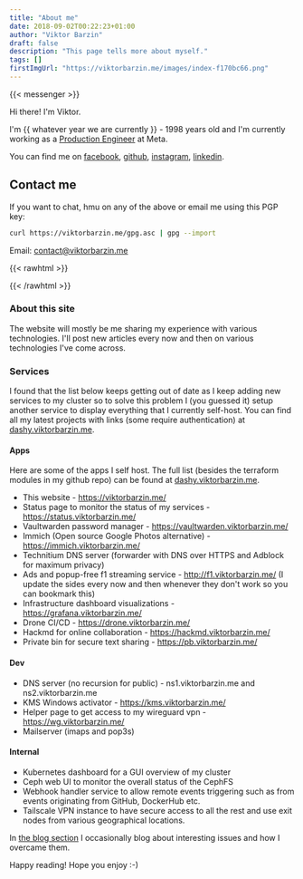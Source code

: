 ```yaml
---
title: "About me"
date: 2018-09-02T00:22:23+01:00
author: "Viktor Barzin"
draft: false
description: "This page tells more about myself."
tags: []
firstImgUrl: "https://viktorbarzin.me/images/index-f170bc66.png"
---
```


{{< messenger >}}

Hi there! I'm Viktor.

I'm {{ whatever year we are currently }} - 1998 years old and I'm currently working as a [Production Engineer](https://engineering.fb.com/category/production-engineering/) at Meta.

You can find me on [facebook](https://www.facebook.com/viktor.barzin), [github](https://github.com/ViktorBarzin), [instagram](https://www.instagram.com/vikkbarzin), [linkedin](https://linkedin.com/in/viktor-barzin).

## Contact me

If you want to chat, hmu on any of the above or email me using this PGP key:

```bash
curl https://viktorbarzin.me/gpg.asc | gpg --import
```

Email: [contact@viktorbarzin.me](mailto:contact@viktorbarzin.me)

{{< rawhtml >}}

<!-- Calendly badge widget begin -->
<!-- If you find this, well done, I'll be interested to chat :) -->
<!-- <div class="calendly-inline-widget" data-url="https://calendly.com/viktorbarzin/30min" style="min-width:320px;height:630px;"></div> -->
<!-- <script async type="text/javascript" src="https://assets.calendly.com/assets/external/widget.js"></script> -->
<!-- Calendly badge widget end -->

{{< /rawhtml >}}

### About this site

The website will mostly be me sharing my experience with various technologies. I'll post new articles every now and then on various technologies I've come across.

### Services

I found that the list below keeps getting out of date as I keep adding new services to my cluster so to solve this problem I (you guessed it) setup another service to display everything that I currently self-host.
You can find all my latest projects with links (some require authentication) at [dashy.viktorbarzin.me](https://dashy.viktorbarzin.me).

#### Apps

Here are some of the apps I self host.
The full list (besides the terraform modules in my github repo) can be found at [dashy.viktorbarzin.me](https://dashy.viktorbarzin.me).

- This website - https://viktorbarzin.me/
- Status page to monitor the status of my services - https://status.viktorbarzin.me/
- Vaultwarden password manager - https://vaultwarden.viktorbarzin.me/
- Immich (Open source Google Photos alternative) - https://immich.viktorbarzin.me/
- Technitium DNS server (forwarder with DNS over HTTPS and Adblock for maximum privacy)
- Ads and popup-free f1 streaming service - http://f1.viktorbarzin.me/ (I update the sides every now and then whenever they don't work so you can bookmark this)
- Infrastructure dashboard visualizations - https://grafana.viktorbarzin.me/
- Drone CI/CD - https://drone.viktorbarzin.me/
- Hackmd for online collaboration - https://hackmd.viktorbarzin.me/
- Private bin for secure text sharing - https://pb.viktorbarzin.me/

#### Dev

- DNS server (no recursion for public) - ns1.viktorbarzin.me and ns2.viktorbarzin.me
- KMS Windows activator - https://kms.viktorbarzin.me/
- Helper page to get access to my wireguard vpn - https://wg.viktorbarzin.me/
- Mailserver (imaps and pop3s)

#### Internal

- Kubernetes dashboard for a GUI overview of my cluster
- Ceph web UI to monitor the overall status of the CephFS
- Webhook handler service to allow remote events triggering such as from events originating from GitHub, DockerHub etc.
- Tailscale VPN instance to have secure access to all the rest and use exit nodes from various geographical locations.

In [the blog section](/blog) I occasionally blog about interesting issues and how I overcame them.

Happy reading! Hope you enjoy :-)

